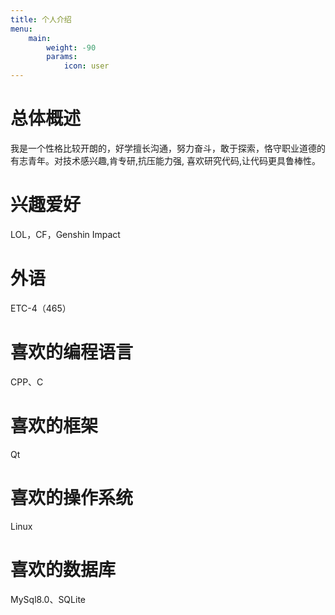 ```yaml
---
title: 个人介绍
menu:
    main: 
        weight: -90
        params:
            icon: user
---
```


# 总体概述

我是一个性格比较开朗的，好学擅长沟通，努力奋斗，敢于探索，恪守职业道德的有志青年。对技术感兴趣,肯专研,抗压能力强, 喜欢研究代码,让代码更具鲁棒性。

# 兴趣爱好

LOL，CF，Genshin Impact

# 外语

ETC-4（465）

# 喜欢的编程语言

CPP、C

# 喜欢的框架

Qt

# 喜欢的操作系统

Linux

# 喜欢的数据库

MySql8.0、SQLite